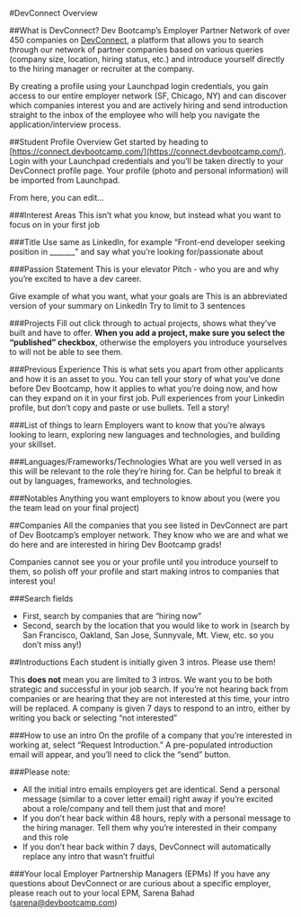 #DevConnect Overview

##What is DevConnect?
Dev Bootcamp’s Employer Partner Network of over 450 companies on [DevConnect](https://connect.devbootcamp.com/), a platform that allows you to search through our network of partner companies based on various queries (company size, location, hiring status, etc.) and introduce yourself directly to the hiring manager or recruiter at the company.

By creating a profile using your Launchpad login credentials, you gain access to our entire employer network (SF, Chicago, NY) and can discover which companies interest you and are actively hiring and send introduction straight to the inbox of the employee who will help you navigate the application/interview process.

##Student Profile Overview
Get started by heading to [https://connect.devbootcamp.com/](https://connect.devbootcamp.com/). Login with your Launchpad credentials and you’ll be taken directly to your DevConnect profile page. Your profile (photo and personal information) will be imported from Launchpad.

From here, you can edit...

###Interest Areas
This isn’t what you know, but instead what you want to focus on in your first job

###Title
Use same as LinkedIn, for example “Front-end developer seeking position in _______” and say what you’re
looking for/passionate about

###Passion Statement
This is your elevator Pitch - who you are and why you’re excited to have a dev career.

Give example of what you want, what your goals are
This is an abbreviated version of your summary on LinkedIn
Try to limit to 3 sentences

###Projects
Fill out click through to actual projects, shows what they’ve built and have to offer. <b>When you add a project, make sure you select the “published” checkbox</b>, otherwise the employers you introduce yourselves to will not be able to see them.

###Previous Experience
This is what sets you apart from other applicants and how it is an asset to you. You can tell your story of what you’ve done before Dev Bootcamp, how it applies to what you’re doing now, and how can they expand on it in your first job. Pull experiences from your Linkedin profile, but don’t copy and paste or use bullets. Tell a story!

###List of things to learn
Employers want to know that you’re always looking to learn, exploring new languages and technologies, and building your skillset.

###Languages/Frameworks/Technologies
What are you well versed in as this will be relevant to the role they’re hiring for. Can be helpful to break it out by languages, frameworks, and technologies.

###Notables
Anything you want employers to know about you (were you the team lead on your final project)

##Companies
All the companies that you see listed in DevConnect are part of Dev Bootcamp’s employer network. They know who we are and what we do here and are interested in hiring Dev Bootcamp grads!

Companies cannot see you or your profile until you introduce yourself to them, so polish off your profile and start making intros to companies that interest you!

###Search fields
* First, search by companies that are “hiring now”
* Second, search by the location that you would like to work in (search by San Francisco, Oakland, San Jose, Sunnyvale, Mt. View, etc. so you don’t miss any!)

##Introductions
Each student is initially given 3 intros. Please use them!

This <b>does not</b> mean you are limited to 3 intros. We want you to be both strategic and successful in your job search. If you’re not hearing back from companies or are hearing that they are not interested at this time, your intro will be replaced. A company is given 7 days to respond to an intro, either by writing you back or selecting “not interested”

###How to use an intro
On the profile of a company that you’re interested in working at, select “Request Introduction.” A pre-populated introduction email will appear, and you’ll need to click the “send” button.

###Please note:
* All the initial intro emails employers get are identical. Send a personal message (similar to a cover letter email) right away if you’re excited about a role/company and tell them just that and more!
* If you don’t hear back within 48 hours, reply with a personal message to the hiring manager. Tell them why you’re interested in their company and this role
* If you don’t hear back within 7 days, DevConnect will automatically replace any intro that wasn’t fruitful

###Your local Employer Partnership Managers (EPMs)
If you have any questions about DevConnect or are curious about a specific employer, please reach out to your local EPM, Sarena Bahad (sarena@devbootcamp.com)

